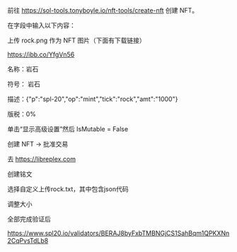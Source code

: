 
前往 https://sol-tools.tonyboyle.io/nft-tools/create-nft 创建 NFT。

在字段中输入以下内容：

上传 rock.png 作为 NFT 图片（下面有下载链接）

https://ibb.co/YfgVn56

名称：岩石

符号： 岩石

描述：{"p":"spl-20","op":"mint","tick":"rock","amt":"1000"}

版税：0%

单击“显示高级设置”然后 IsMutable = False

创建 NFT -> 批准交易

去 https://libreplex.com

创建铭文 

选择自定义上传rock.txt，其中包含json代码

调整大小

全部完成验证后

https://www.spl20.io/validators/BERAJ8byFxbTMBNGjCS1SahBqm1QPKXNn2CqPvsTdLb8
